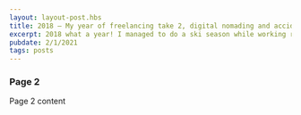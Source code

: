 ```yaml
---
layout: layout-post.hbs
title: 2018 — My year of freelancing take 2, digital nomading and accidentally becoming a senior dev.
excerpt: 2018 what a year! I managed to do a ski season while working remotely doing web development work, spend 3 months travelling around USA & Canada, learned a load of new web dev skills, wrote some articles, moved back to England and landed myself an awesome job. If anyone cares (thanks for reading mum), here's what I did.
pubdate: 2/1/2021
tags: posts
---
```

### Page 2

Page 2 content